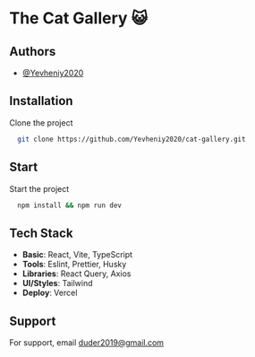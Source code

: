 
# The Cat Gallery 😺



## Authors

- [@Yevheniy2020](https://github.com/Yevheniy2020)


## Installation

Clone the project

```bash
  git clone https://github.com/Yevheniy2020/cat-gallery.git
```

## Start

Start the project

```bash
  npm install && npm run dev
```


## Tech Stack

- **Basic**: React, Vite, TypeScript
- **Tools**: Eslint, Prettier, Husky
- **Libraries**: React Query, Axios
- **UI/Styles**: Tailwind
- **Deploy**: Vercel


## Support

For support, email duder2019@gmail.com

